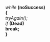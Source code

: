 *while* **(noSuccess)**  
**{**  
      *tryAgain();*  
        *if* **(Dead)**  
              **break;**  
**}**
